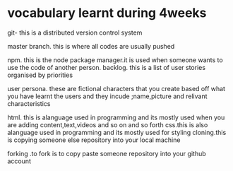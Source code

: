 # vocabulary learnt during 4weeks

git- this is a distributed version control system

master branch. this is where all codes are usually pushed

npm. this is the node package manager.it is used when someone wants to use the code of another person.
backlog. this is a list of user stories organised by priorities

user persona. these are fictional characters that you create based off what you have learnt the users and they incude ;name,picture and relivant characteristics

html. this is alanguage used in programming and its mostly used when you are adding content,text,videos and so on and so forth
css.this is also alanguage used in programming and its mostly used for styling
cloning.this is copying someone else repository into your local machine 

forking .to fork is to copy paste someone repository into your github account
